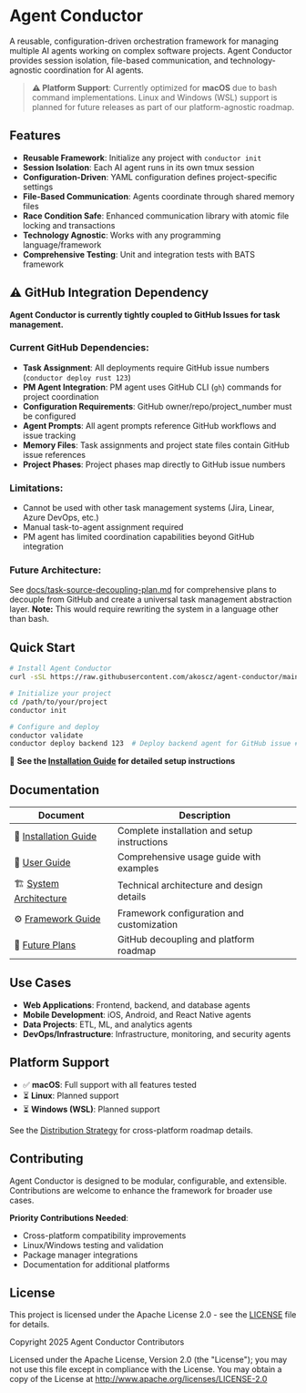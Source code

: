 # Agent Conductor

A reusable, configuration-driven orchestration framework for managing multiple AI agents working on complex software projects. Agent Conductor provides session isolation, file-based communication, and technology-agnostic coordination for AI agents.

> **⚠️ Platform Support**: Currently optimized for **macOS** due to bash command implementations. Linux and Windows (WSL) support is planned for future releases as part of our platform-agnostic roadmap.

## Features

- **Reusable Framework**: Initialize any project with `conductor init`
- **Session Isolation**: Each AI agent runs in its own tmux session
- **Configuration-Driven**: YAML configuration defines project-specific settings
- **File-Based Communication**: Agents coordinate through shared memory files
- **Race Condition Safe**: Enhanced communication library with atomic file locking and transactions
- **Technology Agnostic**: Works with any programming language/framework
- **Comprehensive Testing**: Unit and integration tests with BATS framework

## ⚠️ GitHub Integration Dependency

**Agent Conductor is currently tightly coupled to GitHub Issues for task management.**

### Current GitHub Dependencies:
- **Task Assignment**: All deployments require GitHub issue numbers (`conductor deploy rust 123`)
- **PM Agent Integration**: PM agent uses GitHub CLI (`gh`) commands for project coordination
- **Configuration Requirements**: GitHub owner/repo/project_number must be configured
- **Agent Prompts**: All agent prompts reference GitHub workflows and issue tracking
- **Memory Files**: Task assignments and project state files contain GitHub issue references
- **Project Phases**: Project phases map directly to GitHub issue numbers

### Limitations:
- Cannot be used with other task management systems (Jira, Linear, Azure DevOps, etc.)
- Manual task-to-agent assignment required
- PM agent has limited coordination capabilities beyond GitHub integration

### Future Architecture:
See [docs/task-source-decoupling-plan.md](docs/task-source-decoupling-plan.md) for comprehensive plans to decouple from GitHub and create a universal task management abstraction layer. **Note:** This would require rewriting the system in a language other than bash.

## Quick Start

```bash
# Install Agent Conductor
curl -sSL https://raw.githubusercontent.com/akoscz/agent-conductor/main/install.sh | bash

# Initialize your project
cd /path/to/your/project
conductor init

# Configure and deploy
conductor validate
conductor deploy backend 123  # Deploy backend agent for GitHub issue #123
```

📖 **See the [Installation Guide](docs/installation.md) for detailed setup instructions**

## Documentation

| Document | Description |
|----------|-------------|
| 📖 [Installation Guide](docs/installation.md) | Complete installation and setup instructions |
| 🎯 [User Guide](orchestration/USER_GUIDE.md) | Comprehensive usage guide with examples |
| 🏗️ [System Architecture](docs/system-architecture.md) | Technical architecture and design details |
| ⚙️ [Framework Guide](orchestration/README.md) | Framework configuration and customization |
| 🔮 [Future Plans](docs/task-source-decoupling-plan.md) | GitHub decoupling and platform roadmap |

## Use Cases

- **Web Applications**: Frontend, backend, and database agents
- **Mobile Development**: iOS, Android, and React Native agents
- **Data Projects**: ETL, ML, and analytics agents
- **DevOps/Infrastructure**: Infrastructure, monitoring, and security agents


## Platform Support

- ✅ **macOS**: Full support with all features tested
- ⏳ **Linux**: Planned support  
- ⏳ **Windows (WSL)**: Planned support

See the [Distribution Strategy](docs/distribution-strategy.md) for cross-platform roadmap details.

## Contributing

Agent Conductor is designed to be modular, configurable, and extensible. Contributions are welcome to enhance the framework for broader use cases.

**Priority Contributions Needed**:
- Cross-platform compatibility improvements
- Linux/Windows testing and validation
- Package manager integrations
- Documentation for additional platforms

## License

This project is licensed under the Apache License 2.0 - see the [LICENSE](LICENSE) file for details.

Copyright 2025 Agent Conductor Contributors

Licensed under the Apache License, Version 2.0 (the "License"); you may not use this file except in compliance with the License. You may obtain a copy of the License at http://www.apache.org/licenses/LICENSE-2.0